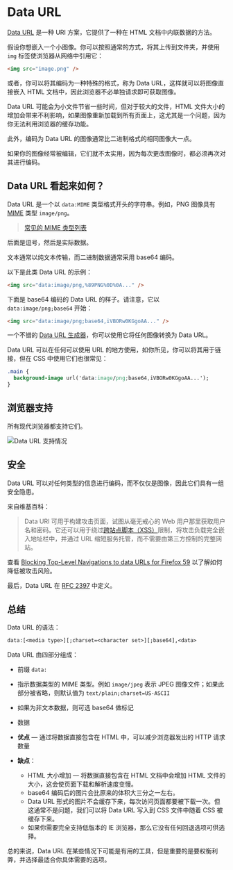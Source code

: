 # Data URL

[Data URL](https://developer.mozilla.org/zh-CN/docs/Web/HTTP/Basics_of_HTTP/Data_URIs) 是一种 URI 方案，它提供了一种在 HTML 文档中内联数据的方法。

假设你想嵌入一个小图像。你可以按照通常的方式，将其上传到文件夹，并使用 `img` 标签使浏览器从网络中引用它：

```html
<img src="image.png" />
```

或者，你可以将其编码为一种特殊的格式，称为 Data URL，这样就可以将图像直接嵌入 HTML 文档中，因此浏览器不必单独请求即可获取图像。

Data URL 可能会为小文件节省一些时间，但对于较大的文件，HTML 文件大小的增加会带来不利影响，如果图像重新加载到所有页面上，这尤其是一个问题，因为你无法利用浏览器的缓存功能。

此外，编码为 Data URL 的图像通常比二进制格式的相同图像大一点。

如果你的图像经常被编辑，它们就不太实用，因为每次更改图像时，都必须再次对其进行编码。

## Data URL 看起来如何？

Data URL 是一个以 `data:MIME` 类型格式开头的字符串。例如，PNG 图像具有 [MIME](https://developer.mozilla.org/zh-CN/docs/Web/HTTP/Basics_of_HTTP/MIME_Types) 类型 `image/png`。

> [常见的 MIME 类型列表](https://developer.mozilla.org/zh-CN/docs/Web/HTTP/Basics_of_HTTP/MIME_types/Common_types)

后面是逗号，然后是实际数据。

文本通常以纯文本传输，而二进制数据通常采用 base64 编码。

以下是此类 Data URL 的示例：

```html
<img src="data:image/png,%89PNG%0D%0A..." />
```

下面是 base64 编码的 Data URL 的样子。请注意，它以 `data:image/png;base64` 开始：

```html
<img src="data:image/png;base64,iVBORw0KGgoAA..." />
```

一个不错的 [Data URL 生成器](https://dopiaza.org/tools/datauri/index.php)，你可以使用它将任何图像转换为 Data URL。

Data URL 可以在任何可以使用 URL 的地方使用，如你所见，你可以将其用于链接，但在 CSS 中使用它们也很常见：

```css
.main {
  background-image url('data:image/png;base64,iVBORw0KGgoAA...');
}
```

## 浏览器支持

所有现代浏览器都支持它们。

![Data URL 支持情况](https://upload-images.jianshu.io/upload_images/18281896-c12164199f5682ec.png?imageMogr2/auto-orient/strip%7CimageView2/2/w/1240)

## 安全

Data URL 可以对任何类型的信息进行编码，而不仅仅是图像，因此它们具有一组安全隐患。

来自维基百科：

> Data URI 可用于构建攻击页面，试图从毫无戒心的 Web 用户那里获取用户名和密码。它还可以用于绕过[跨站点脚本（XSS）](https://github.com/lio-zero/blog/blob/main/WTF/%E4%BB%80%E4%B9%88%E6%98%AF%20XSS%20%E6%94%BB%E5%87%BB%EF%BC%9F.md)限制，将攻击负载完全嵌入地址栏中，并通过 URL 缩短服务托管，而不需要由第三方控制的完整网站。

查看 [Blocking Top-Level Navigations to data URLs for Firefox 59](https://blog.mozilla.org/security/2017/11/27/blocking-top-level-navigations-data-urls-firefox-59/) 以了解如何降低被攻击风险。

最后，Data URL 在 [RFC 2397](https://datatracker.ietf.org/doc/html/rfc2397) 中定义。

## 总结

Data URL 的语法：

```txt
data:[<media type>][;charset=<character set>][;base64],<data>
```

Data URL 由四部分组成：

- 前缀 `data:`
- 指示数据类型的 MIME 类型。例如 `image/jpeg` 表示 JPEG 图像文件；如果此部分被省略，则默认值为 `text/plain;charset=US-ASCII`
- 如果为非文本数据，则可选 base64 做标记
- 数据

- **优点** — 通过将数据直接包含在 HTML 中，可以减少浏览器发出的 HTTP 请求数量
- **缺点**：
  - HTML 大小增加 — 将数据直接包含在 HTML 文档中会增加 HTML 文件的大小，这会使页面下载和解析速度变慢。
  - base64 编码后的图片会比原来的体积大三分之一左右。
  - Data URL 形式的图片不会缓存下来，每次访问页面都要被下载一次。但这通常不是问题，我们可以将 Data URL 写入到 CSS 文件中随着 CSS 被缓存下来。
  - 如果你需要完全支持低版本的 IE 浏览器，那么它没有任何回退选项可供选择。

总的来说，Data URL 在某些情况下可能是有用的工具，但是重要的是要权衡利弊，并选择最适合你具体需要的选项。
